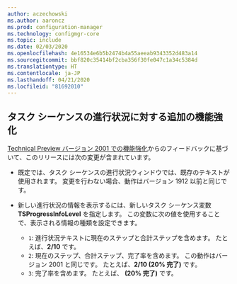 ```yaml
---
author: aczechowski
ms.author: aaroncz
ms.prod: configuration-manager
ms.technology: configmgr-core
ms.topic: include
ms.date: 02/03/2020
ms.openlocfilehash: 4e16534e6b5b2474b4a55aeeab9343352d483a14
ms.sourcegitcommit: bbf820c35414bf2cba356f30fe047c1a34c5384d
ms.translationtype: HT
ms.contentlocale: ja-JP
ms.lasthandoff: 04/21/2020
ms.locfileid: "81692010"
---
```

## <a name="additional-improvement-to-task-sequence-progress"></a><a name="bkmk_tsprogress"></a>タスク シーケンスの進行状況に対する追加の機能強化

<!--5932692, fka 2356386-->

[Technical Preview バージョン 2001 での機能強化](../../technical-preview-2001.md#bkmk_tsprogress)からのフィードバックに基づいて、このリリースには次の変更が含まれています。

- 既定では、タスク シーケンスの進行状況ウィンドウでは、既存のテキストが使用されます。 変更を行わない場合、動作はバージョン 1912 以前と同じです。

- 新しい進行状況の情報を表示するには、新しいタスク シーケンス変数 **TSProgressInfoLevel** を指定します。 この変数に次の値を使用することで、表示される情報の種類を設定できます。

  - `1`: 進行状況テキストに現在のステップと合計ステップを含めます。 たとえば、**2/10** です。
  - `2`: 現在のステップ、合計ステップ、完了率を含めます。 この動作はバージョン 2001 と同じです。 たとえば、**2/10 (20% 完了)** です。
  - `3`: 完了率を含めます。 たとえば、 **(20% 完了)** です。
